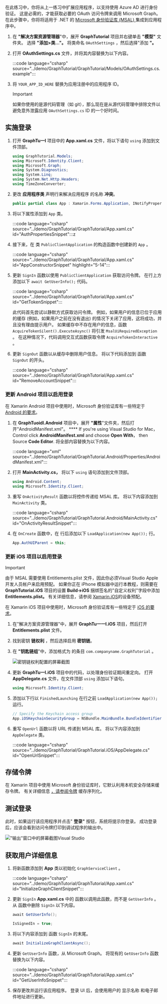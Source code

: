 <!-- markdownlint-disable MD002 MD041 -->

在此练习中，你将从上一练习中扩展应用程序，以支持使用 Azure AD 进行身份验证。 这是必需的，才能获取必要的 OAuth 访问令牌来调用 Microsoft Graph。 在此步骤中，你将将适用于 .NET 的 [Microsoft 身份验证库 (MSAL) ](https://github.com/AzureAD/microsoft-authentication-library-for-dotnet) 集成到应用程序中。

1. 在 **"解决方案资源管理器**"中，展开 **GraphTutorial** 项目并右键单击 **"模型"** 文件夹。 选择 **"添加>类..."。** 将类命名 `OAuthSettings` ，然后选择"添加 **"。**

1. 打开 **OAuthSettings.cs** 文件，并将其内容替换为以下内容。

    :::code language="csharp" source="../demo/GraphTutorial/GraphTutorial/Models/OAuthSettings.cs.example":::

1. 将 `YOUR_APP_ID_HERE` 替换为应用注册中的应用程序 ID。

    > [!IMPORTANT]
    > 如果你使用的是源代码管理（如 git），那么现在是从源代码管理中排除文件以避免意外泄露应用 `OAuthSettings.cs` ID 的一个好时间。

## <a name="implement-sign-in"></a>实施登录

1. 打开 **GraphTu一l** 项目中的 **App.xaml.cs** 文件，将以下语句 `using` 添加到文件顶部。

    ```csharp
    using GraphTutorial.Models;
    using Microsoft.Identity.Client;
    using Microsoft.Graph;
    using System.Diagnostics;
    using System.Linq;
    using System.Net.Http.Headers;
    using TimeZoneConverter;
    ```

1. 更改 **应用程序类** 声明行来解决应用程序 的名称 **冲突**。

    ```csharp
    public partial class App : Xamarin.Forms.Application, INotifyPropertyChanged
    ```

1. 将以下属性添加到 `App` 类。

    :::code language="csharp" source="../demo/GraphTutorial/GraphTutorial/App.xaml.cs" id="AuthPropertiesSnippet":::z

1. 接下来，在 类 `PublicClientApplication` 的构造函数中创建新的 `App` 。

    :::code language="csharp" source="../demo/GraphTutorial/GraphTutorial/App.xaml.cs" id="AppConstructorSnippet" highlight="5-14":::

1. 更新 `SignIn` 函数以使用 `PublicClientApplication` 获取访问令牌。 在行上方添加以下 `await GetUserInfo();` 代码。

    :::code language="csharp" source="../demo/GraphTutorial/GraphTutorial/App.xaml.cs" id="GetTokenSnippet":::

    此代码首先尝试以静默方式获取访问令牌。 例如，如果用户的信息已位于应用的缓存 (例如，如果用户之前在没有退出) 的情况下关闭了应用，这将成功，并且没有理由提示用户。 如果缓存中不存在用户的信息，函数 `AcquireTokenSilent().ExecuteAsync()` 将引发 `MsalUiRequiredException` 。 在这种情况下，代码调用交互式函数获取令牌 `AcquireTokenInteractive` 。

1. 更新 `SignOut` 函数以从缓存中删除用户信息。 将以下代码添加到 函数 `SignOut` 的开头。

    :::code language="csharp" source="../demo/GraphTutorial/GraphTutorial/App.xaml.cs" id="RemoveAccountSnippet":::

### <a name="update-android-project-to-enable-sign-in"></a>更新 Android 项目以启用登录

在 Xamarin Android 项目中使用时，Microsoft 身份验证库有一些特定于 [Android 的要求](/azure/active-directory/develop/msal-net-xamarin-android-considerations)。

1. 在 **GraphTuoidl.Android** 项目中，展开 **"属性**"文件夹，然后打开"AndroidManifest.xml"。 **** If you're using Visual Studio for Mac， Control click **AndroidManifest.xml** and choose **Open With**， then Source **Code Editor**. 将全部内容替换为以下内容。

    :::code language="xml" source="../demo/GraphTutorial/GraphTutorial.Android/Properties/AndroidManifest.xml":::

1. 打开 **MainActivity.cs，** 将以下 `using` 语句添加到文件顶部。

    ```csharp
    using Android.Content;
    using Microsoft.Identity.Client;
    ```

1. 重写 `OnActivityResult` 函数以将控件传递给 MSAL 库。 将以下内容添加到 `MainActivity` 类。

    :::code language="csharp" source="../demo/GraphTutorial/GraphTutorial.Android/MainActivity.cs" id="OnActivityResultSnippet":::

1. 在 `OnCreate` 函数中，在 行后添加以下 `LoadApplication(new App());` 行。

    ```csharp
    App.AuthUIParent = this;
    ```

### <a name="update-ios-project-to-enable-sign-in"></a>更新 iOS 项目以启用登录

> [!IMPORTANT]
> 由于 MSAL 需要使用 Entitlements.plist 文件，因此你必须Visual Studio Apple 开发人员帐户来启用预配。 如果你正在 iPhone 模拟器中运行本教程，则需要在 **GraphTutorial.iOS** 项目的设置 **Build->iOS** 捆绑签名的"自定义权利"字段中添加 **Entitlements.plist。**  有关详细信息，请参阅 [Xamarin.iOS](/xamarin/ios/get-started/installation/device-provisioning)的设备预配。

在 Xamarin iOS 项目中使用时，Microsoft 身份验证库有一些特定于 [iOS 的要求](/azure/active-directory/develop/msal-net-xamarin-ios-considerations)。

1. 在"解决方案资源管理器"中，展开 **GraphTu一一l.iOS** 项目，然后打开 **Entitlements.plist** 文件。

1. 找到密钥 **链权利** ，然后选择启用 **密钥链**。

1. 在 **"钥匙链组**"中，添加格式为 的条目 `com.companyname.GraphTutorial` 。

    ![密钥链权利配置的屏幕截图](./images/enable-keychain-access.png)

1. 更新 **GraphTu一l.iOS** 项目中的代码，以处理身份验证期间重定向。 打开 **AppDelegate.cs** 文件，在文件顶部 `using` 添加以下语句。

    ```csharp
    using Microsoft.Identity.Client;
    ```

1. 添加以下行以 `FinishedLaunching` 在行之前 `LoadApplication(new App());` 运行。

    ```csharp
    // Specify the Keychain access group
    App.iOSKeychainSecurityGroup = NSBundle.MainBundle.BundleIdentifier;
    ```

1. 重写 `OpenUrl` 函数以将 URL 传递到 MSAL 库。 将以下内容添加到 `AppDelegate` 类。

    :::code language="csharp" source="../demo/GraphTutorial/GraphTutorial.iOS/AppDelegate.cs" id="OpenUrlSnippet":::

## <a name="storing-the-tokens"></a>存储令牌

在 Xamarin 项目中使用 Microsoft 身份验证库时，它默认利用本机安全存储来缓存令牌。 有关详细信息 [，请参阅令牌](https://github.com/AzureAD/microsoft-authentication-library-for-dotnet/wiki/token-cache-serialization) 缓存序列化。

## <a name="test-sign-in"></a>测试登录

此时，如果运行该应用程序并点击" **登录"** 按钮，系统将提示你登录。 成功登录后，应该会看到访问令牌打印到调试程序的输出中。

!["输出"窗口中的屏幕截图Visual Studio](./images/debugger-access-token.png)

## <a name="get-user-details"></a>获取用户详细信息

1. 将新函数添加到 **App** 类以初始化 `GraphServiceClient` 。

    :::code language="csharp" source="../demo/GraphTutorial/GraphTutorial/App.xaml.cs" id="InitializeGraphClientSnippet":::

1. 更新 `SignIn` **App.xaml.cs** 中的 函数以调用此函数，而不是 `GetUserInfo` 。 从 函数中删除 `SignIn` 以下内容。

    ```csharp
    await GetUserInfo();

    IsSignedIn = true;
    ```

1. 将以下内容添加到 函数 `SignIn` 的末尾。

    ```csharp
    await InitializeGraphClientAsync();
    ```

1. 更新 `GetUserInfo` 函数，从 Microsoft Graph。 将现有的 `GetUserInfo` 函数替换为以下内容。

    :::code language="csharp" source="../demo/GraphTutorial/GraphTutorial/App.xaml.cs" id="GetUserInfoSnippet":::

1. 保存更改并运行该应用程序。 登录 UI 后，会使用用户的 显示名称 和电子邮件地址进行更新。
